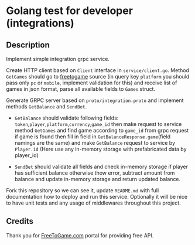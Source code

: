 # Golang test for developer (integrations)

## Description

Implement simple integration grpc service.

Create HTTP client based on ``Client`` interface in `service/client.go`. Method ``GetGames`` should 
go to [freetogame](https://www.freetogame.com/api/games?platform=pc) source 
(in query key `platform` you should pass only `pc` or `mobile`, implement validation for this) and receive list of games
in json format, parse all available fields to ``Games`` struct.

Generate GRPC server based on `proto/integration.proto` and implement methods ``GetBalance`` and 
``SendBet``.

- ``GetBalance`` should validate following fields: `token`,`player`,`platform`,`currency`,`game_id`
then make request to service method `GetGames` and find game according to `game_id` from grpc request
if game is found then fill in field in `GetBalanceResponse.game`(field namings are the same) and
make `GetBalance` request to service by `Player.id` (Here use any in-memory storage with prefabricated data by player_id)


- ``SendBet`` should validate all fields and check in-memory storage 
if player has sufficient balance otherwise thow error, subtract amount from balance and update in-memory
storage and return updated balance.

Fork this repository so we can see it, update `README.md` with full documentation how to deploy and 
run this service. Optionally it will be nice to have unit tests and any usage of middlewares throughout
this project.

## Credits
Thank you for [FreeToGame.com](https://www.freetogame.com) portal for providing free API.

